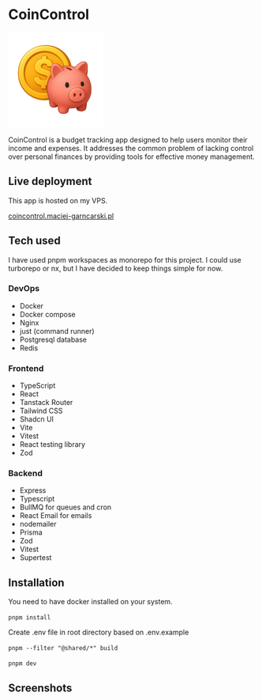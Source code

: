 # CoinControl

<img width="192" height="192" src="https://raw.githubusercontent.com/MaciejGarncarski/coin-control/main/.github/assets/logo.png">

CoinControl is a budget tracking app designed to help users monitor their income and expenses. It addresses the common problem of lacking control over personal finances by providing tools for effective money management.

## Live deployment

This app is hosted on my VPS.

[coincontrol.maciej-garncarski.pl](https://coincontrol.maciej-garncarski.pl)

## Tech used

I have used pnpm workspaces as monorepo for this project. I could use turborepo or nx, but I have decided to keep things simple for now.

### DevOps

- Docker
- Docker compose
- Nginx
- just (command runner)
- Postgresql database
- Redis

### Frontend

- TypeScript
- React
- Tanstack Router
- Tailwind CSS
- Shadcn UI
- Vite
- Vitest
- React testing library
- Zod

### Backend

- Express
- Typescript
- BullMQ for queues and cron
- React Email for emails
- nodemailer
- Prisma
- Zod
- Vitest
- Supertest

## Installation

You need to have docker installed on your system.

`pnpm install`

Create .env file in root directory based on .env.example

`pnpm --filter "@shared/*" build`

`pnpm dev`

## Screenshots
